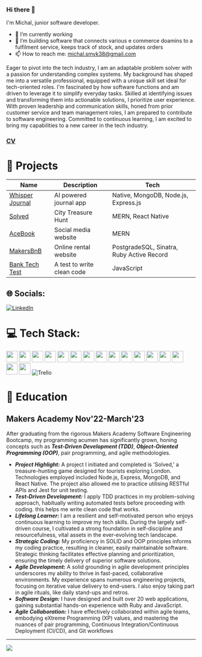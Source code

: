 ### Hi there 👋

I'm Michal, junior software developer. 

- 🔭 I’m currently working
- 🌱 I’m building software that connects various e commerce doamins to a fulfilment service, keeps track of stock, and updates orders
- 📫 How to reach me: michal.smyk38@gmail.com

Eager to pivot into the tech industry, I am an adaptable problem solver with a passion for understanding complex systems. My
background has shaped me into a versatile professional, equipped with a unique skill set ideal for tech-oriented roles. I'm
fascinated by how software functions and am driven to leverage it to simplify everyday tasks. Skilled at identifying issues and
transforming them into actionable solutions, I prioritize user experience. With proven leadership and communication skills,
honed from prior customer service and team management roles, I am prepared to contribute to software engineering.
Committed to continuous learning, I am excited to bring my capabilities to a new career in the tech industry.


### [CV](https://github.com/MichalSmyk/CV) 

# 🧠 Projects 

Name    |    Description      | Tech     
-------- | ------------- | -----------
[Whisper Journal](https://github.com/MichalSmyk/whisper-journal) | AI powered journal app | Native, MongoDB, Node.js, Express.js
[Solved](https://github.com/MichalSmyk/Solved) | City Treasure Hunt | MERN, React Native
[AceBook](https://github.com/MichalSmyk/acebook-mern-fire) | Social media website | MERN
[MakersBnB](https://github.com/MichalSmyk/Makers_BnB) | Online rental website | PostgradeSQL, Sinatra, Ruby Active Record
[Bank Tech Test](https://github.com/MichalSmyk/bank-tech-test) | A test to write clean code  | JavaScript 


## 🌐 Socials:
[![LinkedIn](https://img.shields.io/badge/LinkedIn-%230077B5.svg?logo=linkedin&logoColor=white)](https://www.linkedin.com/in/michal-smyk-5066a2151/) 

# 💻 Tech Stack:
 <img height="30" src="https://img.shields.io/badge/-JavaScript-F7DF1E?logo=JavaScript&logoColor=white" /> <img height="30" src="https://img.shields.io/badge/-PostgreSQL-4169E1?logo=PostgreSQL&logoColor=white" /> <img height="30" src="https://img.shields.io/badge/-ReactJs-61DAFB?logo=react&logoColor=white" /> <img height="30" src="https://img.shields.io/badge/-Ruby-CC342D?logo=Ruby&logoColor=white" /> <img height="30" src="https://img.shields.io/badge/-HTML-E34F26?logo=HTML5&logoColor=white" />  <img height="30" src="https://img.shields.io/badge/-CSS-1572B6?logo=CSS3&logoColor=white" /> <img height="30" src="https://img.shields.io/badge/-Jest-C21325?logo=Jest&logoColor=white" /> <img height="30" src="https://img.shields.io/badge/-NodeJS-339933?logo=Node.js&logoColor=white" /> <img height="30" src="https://img.shields.io/badge/-Express-000000?logo=Express&logoColor=white" /> <img height="30" src="https://img.shields.io/badge/-MongoDB-47A248?logo=MongoDB&logoColor=white" />   <img height="30" src="https://img.shields.io/badge/-ESLint-4B32C3?logo=ESLint&logoColor=white" />  <img height="30" src="https://img.shields.io/badge/-Git-F05032?logo=Git&logoColor=white" /> <img height="30" src="https://user-images.githubusercontent.com/25181517/192108891-d86b6220-e232-423a-bf5f-90903e6887c3.png" />
 <img height="30"  src="https://user-images.githubusercontent.com/25181517/192109061-e138ca71-337c-4019-8d42-4792fdaa7128.png"/>
  <img height="30"  src="https://user-images.githubusercontent.com/25181517/121401671-49102800-c959-11eb-9f6f-74d49a5e1774.png"/>
  <img height="30" src="https://user-images.githubusercontent.com/68279555/200387386-276c709f-380b-46cc-81fd-f292985927a8.png" />
  ![Trello](https://img.shields.io/badge/Trello-%23026AA7.svg?style=for-the-badge&logo=Trello&logoColor=white)


# 🏦 Education

## Makers Academy Nov'22-March'23

After graduating from the rigorous Makers Academy Software Engineering Bootcamp, my programming
acumen has significantly grown, honing concepts such as ***Test-Driven Development (TDD)***, ***Object-Oriented
Programming (OOP)***, pair programming, and agile methodologies.
 *  ***Project Highlight:*** A project I initiated and completed is 'Solved,' a treasure-hunting game designed for
tourists exploring London. Technologies employed included Node.js, Express, MongoDB, and React Native.
The project also allowed me to practice utilising RESTful APIs and Jest for unit testing.
* ***Test-Driven Development:*** I apply TDD practices in my problem-solving approach, habitually writing
automated tests before proceeding with coding. this helps me write clean code that works.
* ***Lifelong Learner:*** I am a resilient and self-motivated person who enjoys continuous learning to improve my
tech skills. During the largely self-driven course, I cultivated a strong foundation in self-discipline and
resourcefulness, vital assets in the ever-evolving tech landscape.
* ***Strategic Coding:*** My proficiency in SOLID and OOP principles informs my coding practice, resulting in
cleaner, easily maintainable software. Strategic thinking facilitates effective planning and prioritization,
ensuring the timely delivery of superior software solutions.
* ***Agile Development:*** A solid grounding in agile development principles underscores my ability to thrive in
fast-paced, collaborative environments. My experience spans numerous engineering projects, focusing on
iterative value delivery to end-users. I also enjoy taking part in agile rituals, like daily stand-ups and retros.
* ***Software Design:*** I have designed and built over 20 web applications, gaining substantial hands-on
experience with Ruby and JavaScript.
* ***Agile Collaboration:*** I have effectively collaborated within agile teams, embodying eXtreme Programming
(XP) values, and mastering the nuances of pair programming, Continuous Integration/Continuous Deployment
(CI/CD), and Git workflows
---
![](https://visitcount.itsvg.in/api?id=MIchalSmyk&icon=0&color=0)
